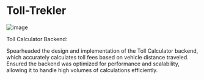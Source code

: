# Toll-Trekler

![image](https://github.com/reward-rabieth/Toll-Trekler/assets/45728482/f6009d09-6da3-4526-8786-02228c008b27)

Toll Calculator Backend:

Spearheaded the design and implementation of the Toll Calculator backend, which accurately calculates toll fees based on vehicle distance traveled.
Ensured the backend was optimized for performance and scalability, allowing it to handle high volumes of calculations efficiently.
